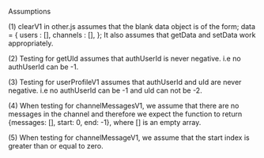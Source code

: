 Assumptions

(1)
clearV1 in other.js assumes that the blank data object is of the form;
data = {
  users : [],
  channels : [],
};
It also assumes that getData and setData work appropriately.

(2)
Testing for getUId assumes that authUserId is never negative. 
i.e no authUserId can be -1.

(3)
Testing for userProfileV1 assumes that authUserId and uId are never negative. 
i.e no authUserId can be -1 and uId can not be -2.

(4)
When testing for channelMessagesV1, we assume that there are no messages in the 
channel and therefore we expect the function to return {messages: [], start: 0, 
end: -1}, where [] is an empty array. 

(5) 
When testing for channelMessageV1, we assume that the start index is greater than 
or equal to zero. 